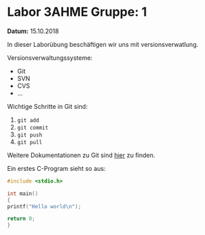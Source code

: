 # Labor 3AHME Gruppe: 1
**Datum:** 15.10.2018

In dieser Laborübung
beschäftigen wir uns mit versionsverwatlung.

Versionsverwaltungssysteme:

* Git
* SVN
* CVS
* ...

Wichtige Schritte in Git sind:

1. `git add`
1. `git commit`
1. `git push`
1. `git pull`

Weitere Dokumentationen zu Git sind [hier](https://git-scm.com/doc) zu finden.

Ein erstes C-Program sieht so aus:

  ````C
  #include <stdio.h>
  
  int main()
  {
  printf("Hello world\n");
  
  return 0;
  }
  
